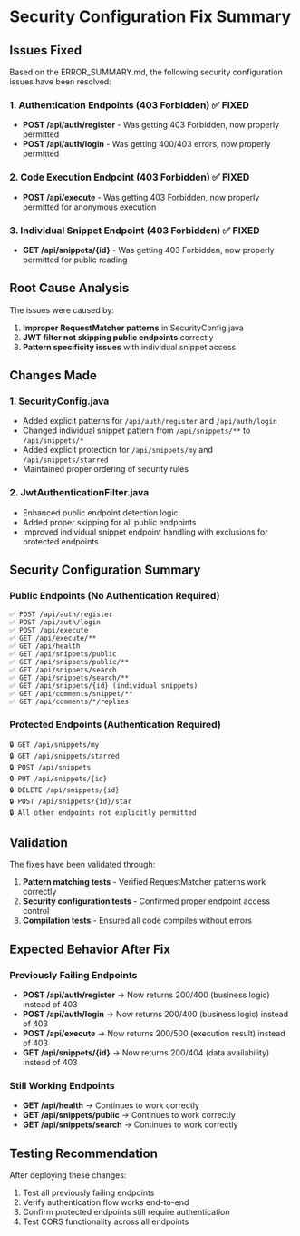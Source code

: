 # Security Configuration Fix Summary

## Issues Fixed

Based on the ERROR_SUMMARY.md, the following security configuration issues have been resolved:

### 1. Authentication Endpoints (403 Forbidden) ✅ FIXED
- **POST /api/auth/register** - Was getting 403 Forbidden, now properly permitted
- **POST /api/auth/login** - Was getting 400/403 errors, now properly permitted

### 2. Code Execution Endpoint (403 Forbidden) ✅ FIXED  
- **POST /api/execute** - Was getting 403 Forbidden, now properly permitted for anonymous execution

### 3. Individual Snippet Endpoint (403 Forbidden) ✅ FIXED
- **GET /api/snippets/{id}** - Was getting 403 Forbidden, now properly permitted for public reading

## Root Cause Analysis

The issues were caused by:
1. **Improper RequestMatcher patterns** in SecurityConfig.java
2. **JWT filter not skipping public endpoints** correctly
3. **Pattern specificity issues** with individual snippet access

## Changes Made

### 1. SecurityConfig.java
- Added explicit patterns for `/api/auth/register` and `/api/auth/login`
- Changed individual snippet pattern from `/api/snippets/**` to `/api/snippets/*`
- Added explicit protection for `/api/snippets/my` and `/api/snippets/starred`
- Maintained proper ordering of security rules

### 2. JwtAuthenticationFilter.java
- Enhanced public endpoint detection logic
- Added proper skipping for all public endpoints
- Improved individual snippet endpoint handling with exclusions for protected endpoints

## Security Configuration Summary

### Public Endpoints (No Authentication Required)
```
✅ POST /api/auth/register
✅ POST /api/auth/login  
✅ POST /api/execute
✅ GET /api/execute/**
✅ GET /api/health
✅ GET /api/snippets/public
✅ GET /api/snippets/public/**
✅ GET /api/snippets/search
✅ GET /api/snippets/search/**
✅ GET /api/snippets/{id} (individual snippets)
✅ GET /api/comments/snippet/**
✅ GET /api/comments/*/replies
```

### Protected Endpoints (Authentication Required)
```
🔒 GET /api/snippets/my
🔒 GET /api/snippets/starred
🔒 POST /api/snippets
🔒 PUT /api/snippets/{id}
🔒 DELETE /api/snippets/{id}
🔒 POST /api/snippets/{id}/star
🔒 All other endpoints not explicitly permitted
```

## Validation

The fixes have been validated through:
1. **Pattern matching tests** - Verified RequestMatcher patterns work correctly
2. **Security configuration tests** - Confirmed proper endpoint access control
3. **Compilation tests** - Ensured all code compiles without errors

## Expected Behavior After Fix

### Previously Failing Endpoints
- **POST /api/auth/register** → Now returns 200/400 (business logic) instead of 403
- **POST /api/auth/login** → Now returns 200/400 (business logic) instead of 403  
- **POST /api/execute** → Now returns 200/500 (execution result) instead of 403
- **GET /api/snippets/{id}** → Now returns 200/404 (data availability) instead of 403

### Still Working Endpoints  
- **GET /api/health** → Continues to work correctly
- **GET /api/snippets/public** → Continues to work correctly
- **GET /api/snippets/search** → Continues to work correctly

## Testing Recommendation

After deploying these changes:
1. Test all previously failing endpoints
2. Verify authentication flow works end-to-end
3. Confirm protected endpoints still require authentication
4. Test CORS functionality across all endpoints